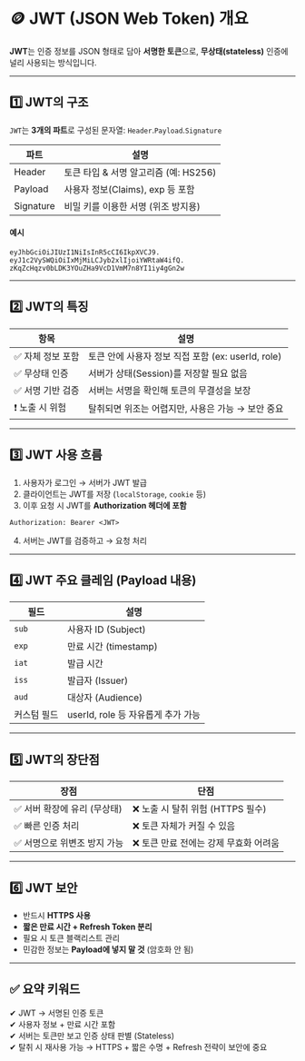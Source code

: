 # 🪙 JWT (JSON Web Token) 개요

**JWT**는 인증 정보를 JSON 형태로 담아 **서명한 토큰**으로, **무상태(stateless)** 인증에 널리 사용되는 방식입니다.


---

## 1️⃣ JWT의 구조

`JWT`는 **3개의 파트**로 구성된 문자열: `Header`.`Payload`.`Signature`


| 파트     | 설명 |
|----------|------|
| Header   | 토큰 타입 & 서명 알고리즘 (예: HS256) |
| Payload  | 사용자 정보(Claims), exp 등 포함 |
| Signature | 비밀 키를 이용한 서명 (위조 방지용) |

#### 예시
```
eyJhbGciOiJIUzI1NiIsInR5cCI6IkpXVCJ9.
eyJ1c2VySWQiOiIxMjMiLCJyb2xlIjoiYWRtaW4ifQ.
zKqZcHqzv0bLDK3YOuZHa9VcD1VmM7n8YI1iy4gGn2w
```


---

## 2️⃣ JWT의 특징

| 항목           | 설명 |
|----------------|------|
| ✅ 자체 정보 포함   | 토큰 안에 사용자 정보 직접 포함 (ex: userId, role) |
| ✅ 무상태 인증     | 서버가 상태(Session)를 저장할 필요 없음 |
| ✅ 서명 기반 검증   | 서버는 서명을 확인해 토큰의 무결성을 보장 |
| ❗ 노출 시 위험     | 탈취되면 위조는 어렵지만, 사용은 가능 → 보안 중요 |

---

## 3️⃣ JWT 사용 흐름

1. 사용자가 로그인 → 서버가 JWT 발급
2. 클라이언트는 JWT를 저장 (`localStorage`, `cookie` 등)
3. 이후 요청 시 JWT를 **Authorization 헤더에 포함**
```
Authorization: Bearer <JWT>
```
4. 서버는 JWT를 검증하고 → 요청 처리

---

## 4️⃣ JWT 주요 클레임 (Payload 내용)

| 필드    | 설명 |
|---------|------|
| `sub`   | 사용자 ID (Subject) |
| `exp`   | 만료 시간 (timestamp) |
| `iat`   | 발급 시간 |
| `iss`   | 발급자 (Issuer) |
| `aud`   | 대상자 (Audience) |
| 커스텀 필드 | userId, role 등 자유롭게 추가 가능 |

---

## 5️⃣ JWT의 장단점

| 장점                        | 단점 |
|-----------------------------|------|
| ✅ 서버 확장에 유리 (무상태)    | ❌ 노출 시 탈취 위험 (HTTPS 필수) |
| ✅ 빠른 인증 처리             | ❌ 토큰 자체가 커질 수 있음 |
| ✅ 서명으로 위변조 방지 가능     | ❌ 토큰 만료 전에는 강제 무효화 어려움 |

---

## 6️⃣ JWT 보안

- 반드시 **HTTPS 사용**
- **짧은 만료 시간 + Refresh Token 분리**
- 필요 시 토큰 블랙리스트 관리
- 민감한 정보는 **Payload에 넣지 말 것** (암호화 안 됨)

---

## ✅ 요약 키워드

✔ JWT → 서명된 인증 토큰  
✔ 사용자 정보 + 만료 시간 포함  
✔ 서버는 토큰만 보고 인증 상태 판별 (Stateless)  
✔ 탈취 시 재사용 가능 → HTTPS + 짧은 수명 + Refresh 전략이 보안에 중요
